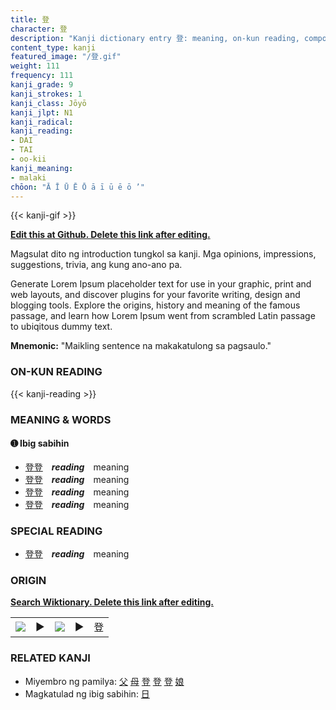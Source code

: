 ```yaml
---
title: 登
character: 登
description: "Kanji dictionary entry 登: meaning, on-kun reading, compounds, origin, related kanji"
content_type: kanji
featured_image: "/登.gif"
weight: 111
frequency: 111
kanji_grade: 9
kanji_strokes: 1
kanji_class: Jōyō
kanji_jlpt: N1
kanji_radical: 
kanji_reading: 
- DAI
- TAI
- oo-kii
kanji_meaning:
- malaki
chōon: "Ā Ī Ū Ē Ō ā ī ū ē ō ’"
---
```

[//]: # (Don't edit the line below. Kanji animated GIF code is automatically generated.)
{{< kanji-gif >}}

[//]: # (Edit below this line.)

**[Edit this at Github. Delete this link after editing.](https://github.com/tim0g/tim/tree/main/content/kanji/登/index.md)**

Magsulat dito ng introduction tungkol sa kanji. Mga opinions, impressions, suggestions, trivia, ang kung ano-ano pa.

Generate Lorem Ipsum placeholder text for use in your graphic, print and web layouts, and discover plugins for your favorite writing, design and blogging tools. Explore the origins, history and meaning of the famous passage, and learn how Lorem Ipsum went from scrambled Latin passage to ubiqitous dummy text.
 
**Mnemonic:** "Maikling sentence na makakatulong sa pagsaulo."

### ON-KUN READING

[//]: # (Don't edit the line below. ON-KUN READING code is automatically generated.)
{{< kanji-reading >}}

### MEANING & WORDS

#### ➊ **Ibig sabihin**
  - [登](../登)[登](../登)　***reading***　meaning
  - [登](../登)[登](../登)　***reading***　meaning
  - [登](../登)[登](../登)　***reading***　meaning
  - [登](../登)[登](../登)　***reading***　meaning

### SPECIAL READING
  - [登](../登)[登](../登)　***reading***　meaning

### ORIGIN

**[Search Wiktionary. Delete this link after editing.](https://wiktionary.org/wiki/登)**
<table class="kanji-table"><tr><td>
<img src="60px-登-bronze.svg.png">
</td><td>▶</td><td>
<img src="60px-登-oracle.svg.png">
</td><td>▶</td>
<td class="kanji-origin">登</td>
</tr></table>

### RELATED KANJI
- Miyembro ng pamilya: [父](../父) [母](../母) [登](../登) [登](../登) [登](../登) [娘](../娘)
- Magkatulad ng ibig sabihin: [日](../日)
